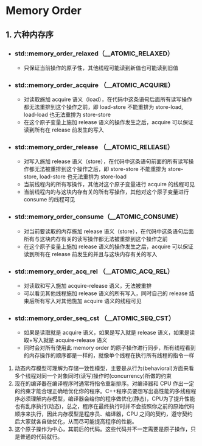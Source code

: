 # Memory Order

## 1. 六种内存序
- ### std::memory_order_relaxed（__ATOMIC_RELAXED）
  - 只保证当前操作的原子性，其他线程可能读到新值也可能读到旧值
- ### std::memory_order_acquire （__ATOMIC_ACQUIRE）
  - 对读取施加 acquire 语义（load），在代码中这条语句后面所有读写操作都无法重排到这个操作之前，即 load-store 不能重排为 store-load, load-load 也无法重排为 store-store
  - 在这个原子变量上施加 release 语义的操作发生之后，acquire 可以保证读到所有在 release 前发生的写入
- ### std::memory_order_release （__ATOMIC_RELEASE）
  - 对写入施加 release 语义（store），在代码中这条语句前面的所有读写操作都无法被重排到这个操作之后，即 store-store 不能重排为 store-store, load-store 也无法重排为 store-load
  - 当前线程内的所有写操作，其他对这个原子变量进行 acquire 的线程可见
  - 当前线程内的与这块内存有关的所有写操作，其他对这个原子变量进行 consume 的线程可见
- ### std::memory_order_consume（__ATOMIC_CONSUME）
  - 对当前要读取的内存施加 release 语义（store），在代码中这条语句后面所有与这块内存有关的读写操作都无法被重排到这个操作之前
  - 在这个原子变量上施加 release 语义的操作发生之后，acquire 可以保证读到所有在 release 前发生的并且与这块内存有关的写入
- ### std::memory_order_acq_rel （__ATOMIC_ACQ_REL）
  - 对读取和写入施加 acquire-release 语义，无法被重排
  - 可以看见其他线程施加 release 语义的所有写入，同时自己的 release 结束后所有写入对其他施加 acquire 语义的线程可见
- ### std::memory_order_seq_cst （__ATOMIC_SEQ_CST）
  - 如果是读取就是 acquire 语义，如果是写入就是 release 语义，如果是读取+写入就是 acquire-release 语义
  - 同时会对所有使用此 memory order 的原子操作进行同步，所有线程看到的内存操作的顺序都是一样的，就像单个线程在执行所有线程的指令一样

1. 动态内存模型可理解为存储一致性模型，主要是从行为(behavioral)方面来看多个线程对同一个对象同时(读写)操作时(concurrency)所做的约束
2. 现在的编译器在编译程序时通常将指令重新排序。对编译器和 CPU 作出一定的约束才能合理正确地优化你的程序。C++程序员要想写出高性能的多线程程序必须理解内存模型，编译器会给你的程序做优化(静态)，CPU为了提升性能也有乱序执行(动态)，总之，程序在最终执行时并不会按照你之前的原始代码顺序来执行，因此内存模型是程序员、编译器，CPU 之间的契约，遵守契约后大家就各自做优化，从而尽可能提高程序的性能。
3. 这个原子操作为中心，其前后的代码。这些代码并不一定需要是原子操作，只是普通的代码就行。
